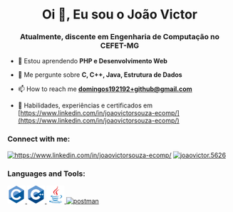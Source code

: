 <h1 align="center">Oi 👋, Eu sou o João Victor</h1>
<h3 align="center">Atualmente, discente em Engenharia de Computação no CEFET-MG</h3>

- 🌱 Estou aprendendo **PHP e Desenvolvimento Web**

- 💬 Me pergunte sobre **C, C++, Java, Estrutura de Dados**

- 📫 How to reach me **domingos192192+github@gmail.com**

- 📄 Habilidades, experiências e certificados em [https://www.linkedin.com/in/joaovictorsouza-ecomp/](https://www.linkedin.com/in/joaovictorsouza-ecomp/)

<h3 align="left">Connect with me:</h3>
<p align="left">
<a href="https://linkedin.com/in/joaovictorsouza-ecomp/" target="blank"><img align="center" src="https://raw.githubusercontent.com/rahuldkjain/github-profile-readme-generator/master/src/images/icons/Social/linked-in-alt.svg" alt="https://www.linkedin.com/in/joaovictorsouza-ecomp/" height="30" width="40" /></a>
<a href="https://instagram.com/joaovictor.5626" target="blank"><img align="center" src="https://raw.githubusercontent.com/rahuldkjain/github-profile-readme-generator/master/src/images/icons/Social/instagram.svg" alt="joaovictor.5626" height="30" width="40" /></a>
</p>

<h3 align="left">Languages and Tools:</h3>
<p align="left"> <a href="https://www.cprogramming.com/" target="_blank" rel="noreferrer"> <img src="https://raw.githubusercontent.com/devicons/devicon/master/icons/c/c-original.svg" alt="c" width="40" height="40"/> </a> <a href="https://www.w3schools.com/cpp/" target="_blank" rel="noreferrer"> <img src="https://raw.githubusercontent.com/devicons/devicon/master/icons/cplusplus/cplusplus-original.svg" alt="cplusplus" width="40" height="40"/> </a> <a href="https://www.java.com" target="_blank" rel="noreferrer"> <img src="https://raw.githubusercontent.com/devicons/devicon/master/icons/java/java-original.svg" alt="java" width="40" height="40"/> </a> <a href="https://postman.com" target="_blank" rel="noreferrer"> <img src="https://www.vectorlogo.zone/logos/getpostman/getpostman-icon.svg" alt="postman" width="40" height="40"/> </a> </p>


<!--
**John5626/John5626** is a ✨ _special_ ✨ repository because its `README.md` (this file) appears on your GitHub profile.

Here are some ideas to get you started:

- 🔭 I’m currently working on ...
- 🌱 I’m currently learning ...
- 👯 I’m looking to collaborate on ...
- 🤔 I’m looking for help with ...
- 💬 Ask me about ...
- 📫 How to reach me: ...
- 😄 Pronouns: ...
- ⚡ Fun fact: ...
-->

